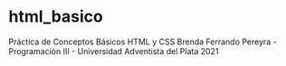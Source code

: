 # html_basico
Práctica de Conceptos Básicos HTML y CSS
Brenda Ferrando Pereyra - Programación III - Universidad Adventista del Plata
2021
